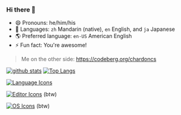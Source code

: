 ### Hi there 👋

- 😄 Pronouns: he/him/his
- 🙊 Languages: `zh` Mandarin (native), `en` English, and `ja` Japanese
- 🌎️ Preferred language: `en-US` American English
- ⚡️ Fun fact: You're awesome!

> Me on the other side: https://codeberg.org/chardoncs

[![github stats](https://github-readme-stats.vercel.app/api?username=chardoncs&theme=tokyonight)](https://github.com/chardoncs)
[![Top Langs](https://github-readme-stats.vercel.app/api/top-langs/?username=chardoncs&layout=compact&theme=tokyonight)](https://github.com/chardoncs)

[![Language Icons](https://skillicons.dev/icons?i=c,cpp,rust,go,js,ts,python,lua,julia,ruby,zig)](https://skillicons.dev)

[![Editor Icons](https://skillicons.dev/icons?i=neovim)](https://skillicons.dev)  (btw)

[![OS Icons](https://skillicons.dev/icons?i=arch)](https://skillicons.dev)  (btw)
